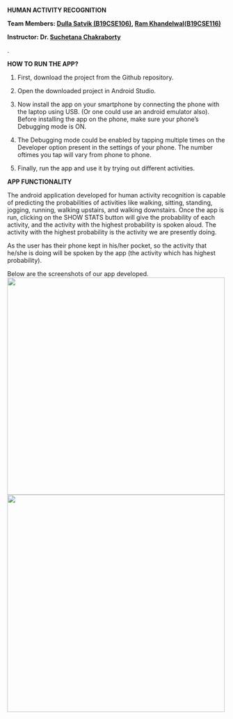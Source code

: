 ﻿

**HUMAN ACTIVITY RECOGNITION**

**Team Members: [Dulla](mailto:satvik.1@iitj.ac.in)[ ](mailto:satvik.1@iitj.ac.in)[Satvik](mailto:satvik.1@iitj.ac.in)[ ](mailto:satvik.1@iitj.ac.in)[(B19CSE106)](mailto:satvik.1@iitj.ac.in), [Ram](mailto:khandelwal.6@iitj.ac.in)[ ](mailto:khandelwal.6@iitj.ac.in)[Khandelwal](mailto:khandelwal.6@iitj.ac.in)[](mailto:khandelwal.6@iitj.ac.in)[(B19CSE116)](mailto:khandelwal.6@iitj.ac.in)**

**Instructor: Dr. [Suchetana](mailto:suchetana@iitj.ac.in)[ ](mailto:suchetana@iitj.ac.in)[Chakraborty](mailto:suchetana@iitj.ac.in)**

.

**HOW TO RUN THE APP?**

1. First, download the project from the Github repository.

2. Open the downloaded project in Android Studio.

3. Now install the app on your smartphone by connecting the phone with the laptop using USB. (Or one could use an android emulator also). Before installing the app on    the phone, make sure your phone’s Debugging mode is ON.

4. The Debugging mode could be enabled by tapping multiple times on the Developer option present in the settings of your phone. The number oftimes you tap will vary      from phone to phone.

5. Finally, run the app and use it by trying out different activities.

**APP FUNCTIONALITY**

The android application developed for human activity recognition is capable of predicting the probabilities of activities like walking, sitting, standing, jogging,
running, walking upstairs, and walking downstairs. Once the app is run, clicking on the SHOW STATS button will give the probability of each activity, and the
activity with the highest probability is spoken aloud. The activity with the highest probability is the activity we are presently doing.

As the user has their phone kept in his/her pocket, so the activity that he/she is doing will be spoken by the app (the activity which has highest probability).

Below are the screenshots of our app developed.
<br/>
<img src="https://github.com/Mobile-and-Pervasive-Computing-Projects/course-projects-ramkhandelwal/blob/main/20220505_162247.jpg" height="500">
<img src="https://github.com/Mobile-and-Pervasive-Computing-Projects/course-projects-ramkhandelwal/blob/main/20220505_162216.jpg" height="500">



